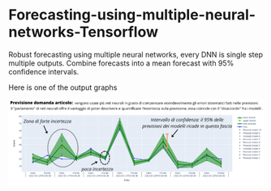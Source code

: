 # Forecasting-using-multiple-neural-networks-Tensorflow
Robust forecasting using multiple neural networks, every DNN is single step multiple outputs. Combine forecasts into a mean forecast with 95% confidence intervals.

Here is one of the output graphs

![Image](slide_previsionale.png?raw=true)

